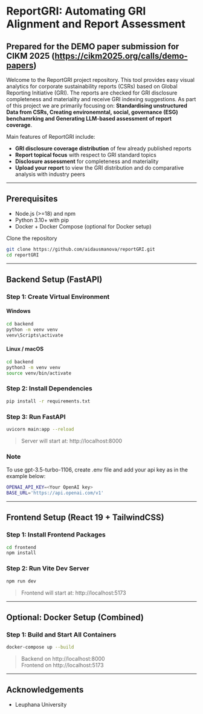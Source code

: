 # ReportGRI: Automating GRI Alignment and Report Assessment 

Prepared for the DEMO paper submission for CIKM 2025 (https://cikm2025.org/calls/demo-papers)
---
Welcome to the ReportGRI project repository. This tool provides easy visual analytics for corporate sustainability reports (CSRs) based on Global Reporting Initiative (GRI). The reports are checked for GRI disclosure completeness and materiality and receive GRI indexing suggestions. As part of this project we are primarily focusing on: **Standardising unstructured Data from CSRs, Creating environemntal, social, governance (ESG) benchamrking and Generating LLM-based assessment of report coverage**.

Main features of ReportGRI include:
- **GRI disclosure coverage distribution** of few already published reports
- **Report topical focus** with respect to GRI standard topics
- **Disclosure assessment** for completeness and materiality
- **Upload your report** to view the GRI distribution and do comparative analysis with industry peers

---

## Prerequisites

- Node.js (>=18) and npm
- Python 3.10+ with pip
- Docker + Docker Compose (optional for Docker setup)

Clone the repository
```bash
git clone https://github.com/aidausmanova/reportGRI.git
cd reportGRI
```
---

## Backend Setup (FastAPI)

### Step 1: Create Virtual Environment

#### Windows
```bash
cd backend
python -m venv venv
venv\Scripts\activate
```

#### Linux / macOS
```bash
cd backend
python3 -m venv venv
source venv/bin/activate
```

### Step 2: Install Dependencies
```bash
pip install -r requirements.txt
```

### Step 3: Run FastAPI
```bash
uvicorn main:app --reload
```

> Server will start at: http://localhost:8000

### Note
To use gpt-3.5-turbo-1106, create .env file and add your api key as in the example below:
```bash
OPENAI_API_KEY=<Your OpenAI key>
BASE_URL='https://api.openai.com/v1'
```
---

## Frontend Setup (React 19 + TailwindCSS)

### Step 1: Install Frontend Packages
```bash
cd frontend
npm install
```

### Step 2: Run Vite Dev Server
```bash
npm run dev
```

> Frontend will start at: http://localhost:5173

---

## Optional: Docker Setup (Combined)

### Step 1: Build and Start All Containers
```bash
docker-compose up --build
```

> Backend on http://localhost:8000  
> Frontend on http://localhost:5173

---

## Acknowledgements
- Leuphana University
